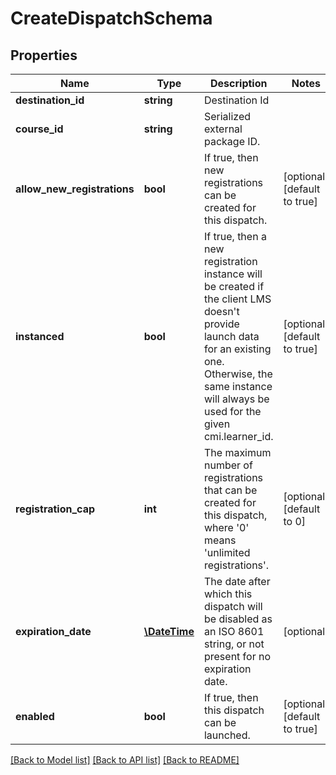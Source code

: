 # CreateDispatchSchema

## Properties
Name | Type | Description | Notes
------------ | ------------- | ------------- | -------------
**destination_id** | **string** | Destination Id | 
**course_id** | **string** | Serialized external package ID. | 
**allow_new_registrations** | **bool** | If true, then new registrations can be created for this dispatch. | [optional] [default to true]
**instanced** | **bool** | If true, then a new registration instance will be created if the client LMS doesn&#x27;t provide launch data for an existing one. Otherwise, the same instance will always be used for the given cmi.learner_id. | [optional] [default to true]
**registration_cap** | **int** | The maximum number of registrations that can be created for this dispatch, where &#x27;0&#x27; means &#x27;unlimited registrations&#x27;. | [optional] [default to 0]
**expiration_date** | [**\DateTime**](\DateTime.md) | The date after which this dispatch will be disabled as an ISO 8601 string, or not present for no expiration date. | [optional] 
**enabled** | **bool** | If true, then this dispatch can be launched. | [optional] [default to true]

[[Back to Model list]](../../README.md#documentation-for-models) [[Back to API list]](../../README.md#documentation-for-api-endpoints) [[Back to README]](../../README.md)

